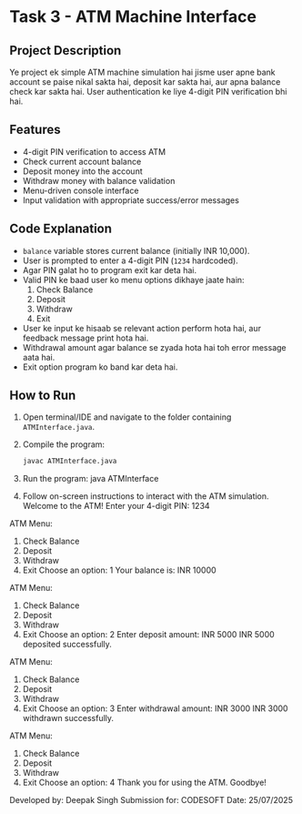 # Task 3 - ATM Machine Interface

## Project Description  
Ye project ek simple ATM machine simulation hai jisme user apne bank account se paise nikal sakta hai, deposit kar sakta hai, aur apna balance check kar sakta hai. User authentication ke liye 4-digit PIN verification bhi hai.

## Features  
- 4-digit PIN verification to access ATM  
- Check current account balance  
- Deposit money into the account  
- Withdraw money with balance validation  
- Menu-driven console interface  
- Input validation with appropriate success/error messages  

## Code Explanation  
- `balance` variable stores current balance (initially INR 10,000).  
- User is prompted to enter a 4-digit PIN (`1234` hardcoded).  
- Agar PIN galat ho to program exit kar deta hai.  
- Valid PIN ke baad user ko menu options dikhaye jaate hain:  
  1. Check Balance  
  2. Deposit  
  3. Withdraw  
  4. Exit  
- User ke input ke hisaab se relevant action perform hota hai, aur feedback message print hota hai.  
- Withdrawal amount agar balance se zyada hota hai toh error message aata hai.  
- Exit option program ko band kar deta hai.  

## How to Run  
1. Open terminal/IDE and navigate to the folder containing `ATMInterface.java`.  

2. Compile the program:  
   ```bash
   javac ATMInterface.java

3. Run the program:
   java ATMInterface


4. Follow on-screen instructions to interact with the ATM simulation.
Welcome to the ATM!
Enter your 4-digit PIN: 1234

ATM Menu:
1. Check Balance
2. Deposit
3. Withdraw
4. Exit
Choose an option: 1
Your balance is: INR 10000

ATM Menu:
1. Check Balance
2. Deposit
3. Withdraw
4. Exit
Choose an option: 2
Enter deposit amount: INR 5000
INR 5000 deposited successfully.

ATM Menu:
1. Check Balance
2. Deposit
3. Withdraw
4. Exit
Choose an option: 3
Enter withdrawal amount: INR 3000
INR 3000 withdrawn successfully.

ATM Menu:
1. Check Balance
2. Deposit
3. Withdraw
4. Exit
Choose an option: 4
Thank you for using the ATM. Goodbye!


Developed by: Deepak Singh
Submission for: CODESOFT
Date: 25/07/2025

   


